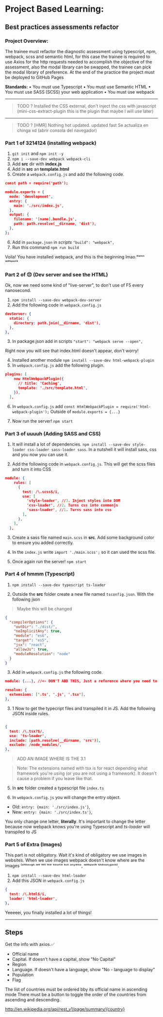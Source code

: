 # Project Based Learning:

## Best practices assessments refactor

### Project Overview:

The trainee must refactor the diagnostic assessment using typescript, npm, webpack, scss and semantic html, for this case the trainee is required to use Axios for the http requests needed to accomplish the objective of the assessment, also the modal library can be swapped, the trainee can pick the modal library of preference. At the end of the practice the project must be deployed to GitHub Pages

**Standards:**
• You must use Typescript
• You must use Semantic HTML
• You must use SASS (SCSS) your web application
• You must use webpack

<hr>

> TODO ? Installed the CSS external, don't inject the css with javascript (mini-css-extract-plugin this is the plugin that maybe I will use later)

---

> TODO ? [HMR] Nothing hot updated. updated fast Se actualiza en chinga xd (abrir consola del navegador)

### Part 1 of 3214124 (installing webpack)

1. `git init` and `npm init -y`
2. `npm i --save-dev webpack webpack-cli`
3. Add **src** dir with **index.js**
4. Add in **src** an **template.html**
5. Create a `webpack.config.js` and add the following code.

```JSON
const path = require('path');

module.exports = {
  mode: 'development',
  entry: {
    main: './src/index.js',
  },
  output: {
    filename: '[name].bundle.js',
    path: path.resolve(__dirname, 'dist'),
  },
};


```

6. Add in `package.json` in _scripts_ `"build": "webpack",`
7. Run this command `npm run build`

Voila! You have installed webpack, and this is the beginning lmao.ᵈᵃᵐⁿ ʷᵉᵇᵖᵃᶜᵏ

### Part 2 of 😔 (Dev server and see the HTML)

Ok, now we need some kind of "live-server", to don't use of F5 every nanosecond.

1. `npm install --save-dev webpack-dev-server`
2. Add the following code in `webpack.config.js`

```JSON
devServer: {
  static: {
    directory: path.join(__dirname, 'dist'),
  },
},
```

3. In package.json add in scripts `"start": "webpack serve --open",`

Right now you will see that index.html doesn't appear, don't worry!

4. Installed another module `npm install --save-dev html-webpack-plugin`
5. In `webpack.config.js` add the following plugin.

```JSON
plugins: [
    new HtmlWebpackPlugin({
      // title: 'Caching',
      template: './src/template.html',
    }),
  ],
```

6. In `webpack.config.js` add `const HtmlWebpackPlugin = require('html-webpack-plugin');` Outside of `module.exports = {...}`

7. Now run the server! `npm start`

### Part 3 of uuuuh (Adding SASS and CSS)

1. It will install a lot of dependencies. `npm install --save-dev style-loader css-loader sass-loader sass`. In a nutshell it will install sass, css and you now you can use it.

2. Add the following code in `webpack.config.js`. This will get the scss files and turn it into CSS

```JSON
module: {
    rules: [
      {
        test: /\.scss$/i,
        use: [
          'style-loader', //3. Inject styles into DOM
          'css-loader', //2. Turns css into commonjs
          'sass-loader', //1. Turns sass into css
        ],
      },
    ],
  },

```

3. Create a sass file named `main.scss` in **src**. Add some background color to ensure you added correctly.

4. In the `index.js` write `import './main.scss';` so it can used the scss file.

5. Once again run the server! `npm start`

### Part 4 of hmmm (Typescript)

1. `npm install --save-dev typescript ts-loader`

2. Outside the **src** folder create a new file named `tsconfig.json`. With the following json

> Maybe this will be changed

```JSON
{
  "compilerOptions": {
    "outDir": "./dist/",
    "noImplicitAny": true,
    "module": "es6",
    "target": "es5",
    "jsx": "react",
    "allowJs": true,
    "moduleResolution": "node"
  }
}

```

3. Add in `webpack.config.js` the following code.

```JSON
module: {...}, //<- DON'T ADD THIS, Just a reference where you need to add the resolve

resolve: {
  extensions: ['.ts', '.js', '.tsx'],
},

```

3. 1 Now to get the typecript files and transpiled it in JS. Add the following JSON inside rules.

```JSON

{
  test: /\.tsx?$/,
  use: 'ts-loader',
  include: [path.resolve(__dirname, 'src')],
  exclude: /node_modules/,
},

```

> ADD AN IMAGE WHERE IS THE 3.1

> Note: The extensions named with tsx is for react depending what framework you're using (or you are not using a framework). It doesn't cause a problem if you leave like that.

5. In **src** folder created a typescript file `index.ts`

6. In `webpack.config.js` you will change the entry object.

- Old: `entry: {main: './src/index.js'}`,
- New: `entry: {main: './src/index.ts'}`,

You only change one letter, **literally**. It's important to change the letter because now webpack knows you're using Typescript and _ts-loader_ will transpiled to JS

### Part 5 of Extra (Images)

This part is not obligatory. Wait it's kind of obligatory we use images in websites. When we use images webpack doesn't know where are the images ⁽ᵃˡᵗʰᵒᵘᵍʰ ʷᵉ ᵗᵉˡˡ ᵗʰᵉ ˢᵒᵘʳᶜᵉ ᵇᵘᵗ ᵃⁿʸʷʰᵒ, ʷᵉᵇᵖᵃᶜᵏ ˢʰᵉⁿᵃⁿᶦᵍᵃⁿˢ⁾.

1. `npm install --save-dev html-loader`
2. Add this JSON in `webpack.config.js`

```json
{
  test: /\.html$/i,
  loader: 'html-loader',
},

```

Yeeeeei, you finally installed a lot of things!

<hr>

## Steps

Get the info with axios.✅

- Official name
- Capital. If doesn't have a capital, show "No Capital"
- Region
- Language. If doesn't have a language, show "No - language to display"
- Population
- Flag

The list of countries must be ordered bby its official name in ascending mode
There must be a button to toggle the order of the countries from ascending and descending.

http://en.wikipedia.org/api/rest_v1/page/summary/{country}
